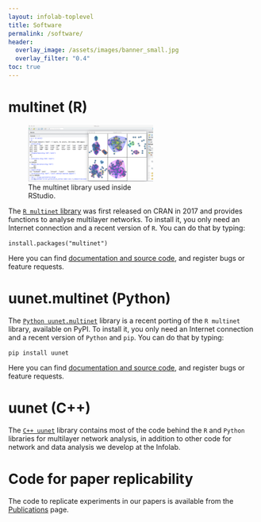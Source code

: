 ```yaml
---
layout: infolab-toplevel
title: Software
permalink: /software/
header:
  overlay_image: /assets/images/banner_small.jpg
  overlay_filter: "0.4"
toc: true
---
```


# multinet (R)

<figure style="width:50%">
<img src="/assets/images/software/r_multinet.png"
         alt="The multinet library used inside RStudio" />
    <figcaption>The multinet library used inside RStudio.</figcaption>
</figure>

The <a href="https://cran.r-project.org/web/packages/multinet/index.html"> `R multinet` library</a> was first released on CRAN in 2017 and provides functions to analyse multilayer networks. To install it, you only need an Internet connection and a recent version of `R`. You can do that by typing:

    install.packages("multinet")
    
Here you can find <a href="https://github.com/uuinfolab/r_multinet">documentation and source code</a>, and register bugs or feature requests. 

# uunet.multinet (Python)

The  <a href="https://pypi.org/project/uunet/">`Python uunet.multinet`</a> library is a recent porting of the `R multinet` library, available on PyPI. To install it, you only need an Internet connection and a recent version of `Python` and `pip`. You can do that by typing:

    pip install uunet
    
Here you can find <a href="https://github.com/uuinfolab/py_multinet">documentation and source code</a>, and register bugs or feature requests. 

# uunet (C++)

The <a href="https://github.com/uuinfolab/uunet">`C++ uunet`</a> library contains most of the code behind the `R` and `Python` libraries for multilayer network analysis, in addition to other code for network and data analysis we develop at the Infolab. 

# Code for paper replicability

The code to replicate experiments in our papers is available from the <a href="../publications">Publications</a> page.
